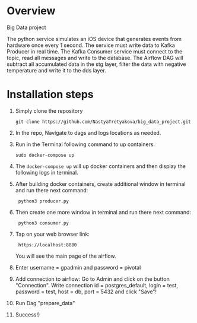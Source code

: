 # Overview
Big Data project

The python service simulates an iOS device that generates events from hardware once every 1 second. The service must write data to Kafka Producer in real time. The Kafka Consumer service must connect to the topic, read all messages and write to the database. The Airflow DAG will subtract all accumulated data in the stg layer, filter the data with negative temperature and write it to the dds layer.

# Installation steps

1. Simply clone the repository
	```
	git clone https://github.com/NastyaTretyakova/big_data_project.git
	```
2. In the repo, Navigate to dags and logs locations as needed.

3. Run in the Terminal following command  to up containers.
	```
	sudo docker-compose up
	```
4. The `docker-compose up` will up docker containers and then display the following logs in terminal.

5. After building docker containers, create additional window in terminal and run there next command:
   ```
	python3 producer.py
	```

5. Then create one more window in terminal and run there next command:
   ```
	python3 consumer.py
	```

5. Tap on your web browser link:
   ```
	https://localhost:8080
	```
	You will see the main page of the airflow.

6. Enter username = gpadmin and password = pivotal

7. Add connection to airflow: Go to Admin and click on the button "Connection". Write connection id = postgres_default, login = test, password = test, host = db, port = 5432 and click "Save"!

8. Run Dag "prepare_data"

9. Success!)
